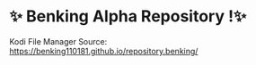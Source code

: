# ✨ Benking Alpha Repository !✨ 

Kodi File Manager Source:
https://benking110181.github.io/repository.benking/
